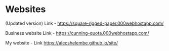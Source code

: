 #  Websites

(Updated version) Link - https://square-rigged-paper.000webhostapp.com/

Business website Link - https://cunning-quota.000webhostapp.com/

My website - Link https://alecshelembe.github.io/site/
